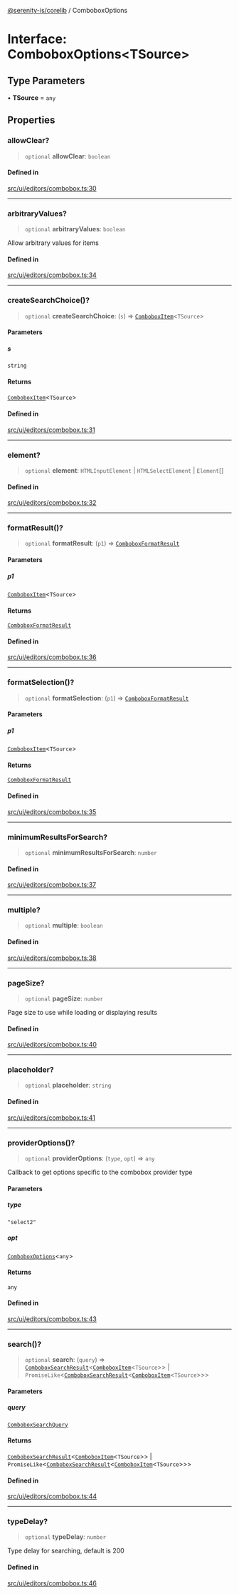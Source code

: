 [@serenity-is/corelib](../README.md) / ComboboxOptions

# Interface: ComboboxOptions\<TSource\>

## Type Parameters

• **TSource** = `any`

## Properties

### allowClear?

> `optional` **allowClear**: `boolean`

#### Defined in

[src/ui/editors/combobox.ts:30](https://github.com/serenity-is/serenity/blob/master/packages/corelib/src/ui/editors/combobox.ts#L30)

***

### arbitraryValues?

> `optional` **arbitraryValues**: `boolean`

Allow arbitrary values for items

#### Defined in

[src/ui/editors/combobox.ts:34](https://github.com/serenity-is/serenity/blob/master/packages/corelib/src/ui/editors/combobox.ts#L34)

***

### createSearchChoice()?

> `optional` **createSearchChoice**: (`s`) => [`ComboboxItem`](ComboboxItem.md)\<`TSource`\>

#### Parameters

##### s

`string`

#### Returns

[`ComboboxItem`](ComboboxItem.md)\<`TSource`\>

#### Defined in

[src/ui/editors/combobox.ts:31](https://github.com/serenity-is/serenity/blob/master/packages/corelib/src/ui/editors/combobox.ts#L31)

***

### element?

> `optional` **element**: `HTMLInputElement` \| `HTMLSelectElement` \| `Element`[]

#### Defined in

[src/ui/editors/combobox.ts:32](https://github.com/serenity-is/serenity/blob/master/packages/corelib/src/ui/editors/combobox.ts#L32)

***

### formatResult()?

> `optional` **formatResult**: (`p1`) => [`ComboboxFormatResult`](../type-aliases/ComboboxFormatResult.md)

#### Parameters

##### p1

[`ComboboxItem`](ComboboxItem.md)\<`TSource`\>

#### Returns

[`ComboboxFormatResult`](../type-aliases/ComboboxFormatResult.md)

#### Defined in

[src/ui/editors/combobox.ts:36](https://github.com/serenity-is/serenity/blob/master/packages/corelib/src/ui/editors/combobox.ts#L36)

***

### formatSelection()?

> `optional` **formatSelection**: (`p1`) => [`ComboboxFormatResult`](../type-aliases/ComboboxFormatResult.md)

#### Parameters

##### p1

[`ComboboxItem`](ComboboxItem.md)\<`TSource`\>

#### Returns

[`ComboboxFormatResult`](../type-aliases/ComboboxFormatResult.md)

#### Defined in

[src/ui/editors/combobox.ts:35](https://github.com/serenity-is/serenity/blob/master/packages/corelib/src/ui/editors/combobox.ts#L35)

***

### minimumResultsForSearch?

> `optional` **minimumResultsForSearch**: `number`

#### Defined in

[src/ui/editors/combobox.ts:37](https://github.com/serenity-is/serenity/blob/master/packages/corelib/src/ui/editors/combobox.ts#L37)

***

### multiple?

> `optional` **multiple**: `boolean`

#### Defined in

[src/ui/editors/combobox.ts:38](https://github.com/serenity-is/serenity/blob/master/packages/corelib/src/ui/editors/combobox.ts#L38)

***

### pageSize?

> `optional` **pageSize**: `number`

Page size to use while loading or displaying results

#### Defined in

[src/ui/editors/combobox.ts:40](https://github.com/serenity-is/serenity/blob/master/packages/corelib/src/ui/editors/combobox.ts#L40)

***

### placeholder?

> `optional` **placeholder**: `string`

#### Defined in

[src/ui/editors/combobox.ts:41](https://github.com/serenity-is/serenity/blob/master/packages/corelib/src/ui/editors/combobox.ts#L41)

***

### providerOptions()?

> `optional` **providerOptions**: (`type`, `opt`) => `any`

Callback to get options specific to the combobox provider type

#### Parameters

##### type

`"select2"`

##### opt

[`ComboboxOptions`](ComboboxOptions.md)\<`any`\>

#### Returns

`any`

#### Defined in

[src/ui/editors/combobox.ts:43](https://github.com/serenity-is/serenity/blob/master/packages/corelib/src/ui/editors/combobox.ts#L43)

***

### search()?

> `optional` **search**: (`query`) => [`ComboboxSearchResult`](ComboboxSearchResult.md)\<[`ComboboxItem`](ComboboxItem.md)\<`TSource`\>\> \| `PromiseLike`\<[`ComboboxSearchResult`](ComboboxSearchResult.md)\<[`ComboboxItem`](ComboboxItem.md)\<`TSource`\>\>\>

#### Parameters

##### query

[`ComboboxSearchQuery`](ComboboxSearchQuery.md)

#### Returns

[`ComboboxSearchResult`](ComboboxSearchResult.md)\<[`ComboboxItem`](ComboboxItem.md)\<`TSource`\>\> \| `PromiseLike`\<[`ComboboxSearchResult`](ComboboxSearchResult.md)\<[`ComboboxItem`](ComboboxItem.md)\<`TSource`\>\>\>

#### Defined in

[src/ui/editors/combobox.ts:44](https://github.com/serenity-is/serenity/blob/master/packages/corelib/src/ui/editors/combobox.ts#L44)

***

### typeDelay?

> `optional` **typeDelay**: `number`

Type delay for searching, default is 200

#### Defined in

[src/ui/editors/combobox.ts:46](https://github.com/serenity-is/serenity/blob/master/packages/corelib/src/ui/editors/combobox.ts#L46)
